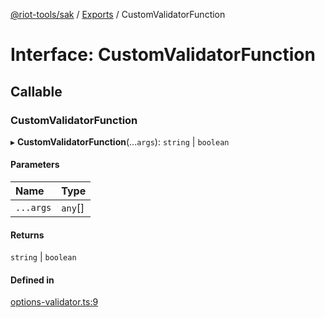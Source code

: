 [@riot-tools/sak](../README.md) / [Exports](../modules.md) / CustomValidatorFunction

# Interface: CustomValidatorFunction

## Callable

### CustomValidatorFunction

▸ **CustomValidatorFunction**(...`args`): `string` \| `boolean`

#### Parameters

| Name | Type |
| :------ | :------ |
| `...args` | `any`[] |

#### Returns

`string` \| `boolean`

#### Defined in

[options-validator.ts:9](https://github.com/riot-tools/sak/blob/8a50b76/lib/options-validator.ts#L9)
